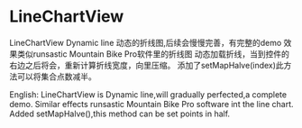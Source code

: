 LineChartView
=============

LineChartView  Dynamic line     动态的折线图,后续会慢慢完善，有完整的demo 
效果类似runsastic Mountain Bike Pro软件里的折线图
动态加载折线，当到控件的右边之后将会，重新计算折线宽度，向里压缩。
添加了setMapHalve(index)此方法可以将集合点数减半。




English: 
LineChartView is Dynamic line,will gradually perfected,a complete demo.
Similar effects runsastic Mountain Bike Pro software int the line chart.
Added setMapHalve(),this method can be set points in half.



